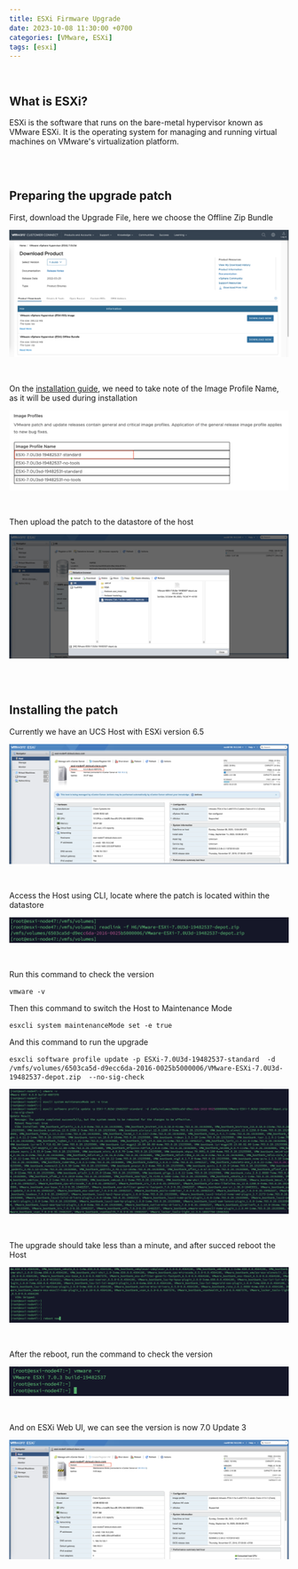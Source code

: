 ```yaml
---
title: ESXi Firmware Upgrade
date: 2023-10-08 11:30:00 +0700
categories: [VMware, ESXi]
tags: [esxi]
---
```


<br>

## What is ESXi?

ESXi is the software that runs on the bare-metal hypervisor known as VMware ESXi. It is the operating system for managing and running virtual machines on VMware's virtualization platform.

<br>
<br>

## Preparing the upgrade patch

First, download the Upgrade File, here we choose the Offline Zip Bundle

![x](/static/2023-10-08-esxi-upgrade/00.png)

<br>

On the [installation guide](https://docs.vmware.com/en/VMware-vSphere/7.0/rn/vsphere-esxi-70u3d-release-notes.html), we need to take note of the Image Profile Name, as it will be used during installation

![x](/static/2023-10-08-esxi-upgrade/00a.png)

<br>

Then upload the patch to the datastore of the host

![x](/static/2023-10-08-esxi-upgrade/02.png)

<br>
<br>

## Installing the patch

Currently we have an UCS Host with ESXi version 6.5

![x](/static/2023-10-08-esxi-upgrade/01.png)

<br>

Access the Host using CLI, locate where the patch is located within the datastore

![x](/static/2023-10-08-esxi-upgrade/05.png)

<br>

Run this command to check the version

```shell
vmware -v
```

Then this command to switch the Host to Maintenance Mode

```shell
esxcli system maintenanceMode set -e true
```

And this command to run the upgrade

```shell
esxcli software profile update -p ESXi-7.0U3d-19482537-standard  -d /vmfs/volumes/6503ca5d-d9ecc6da-2016-0025b5000006/VMware-ESXi-7.0U3d-19482537-depot.zip  --no-sig-check
```

![x](/static/2023-10-08-esxi-upgrade/06.png)

<br>

The upgrade should take less than a minute, and after succed reboot the Host

![x](/static/2023-10-08-esxi-upgrade/07.png)

<br>

After the reboot, run the command to check the version

![x](/static/2023-10-08-esxi-upgrade/08.png)

<br>

And on ESXi Web UI, we can see the version is now 7.0 Update 3

![x](/static/2023-10-08-esxi-upgrade/09.png)

<br>





















